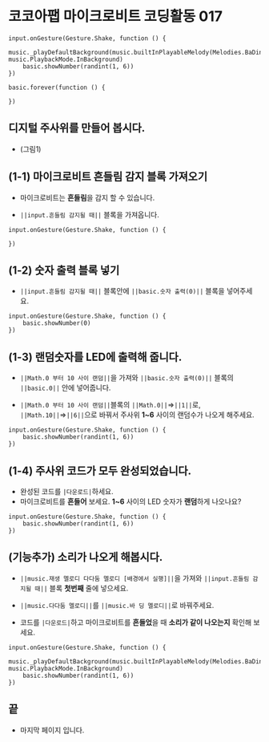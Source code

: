 # 코코아팹 마이크로비트 코딩활동 017

```ghost
input.onGesture(Gesture.Shake, function () {
    music._playDefaultBackground(music.builtInPlayableMelody(Melodies.BaDing), music.PlaybackMode.InBackground)
    basic.showNumber(randint(1, 6))
})
```

```template
basic.forever(function () {
	
})
```

## 디지털 주사위를 만들어 봅시다.
* (그림1)

## (1-1) 마이크로비트 흔들림 감지 블록 가져오기
* 마이크로비트는 **흔들림**을 감지 할 수 있습니다.

* ``||input.흔들림 감지될 때||`` 블록을 가져옵니다.

```blocks
input.onGesture(Gesture.Shake, function () {
   
})
```

## (1-2) 숫자 출력 블록 넣기
* ``||input.흔들림 감지될 때||`` 블록안에 ``||basic.숫자 출력(0)||`` 블록을 넣어주세요.

```blocks
input.onGesture(Gesture.Shake, function () {
    basic.showNumber(0)
})
```

## (1-3) 랜덤숫자를 LED에 출력해 줍니다.
* ``||Math.0 부터 10 사이 랜덤||``을 가져와 ``||basic.숫자 출력(0)||`` 블록의 ``||basic.0||`` 안에 넣어줍니다.

* ``||Math.0 부터 10 사이 랜덤||``블록의 ``||Math.0||``=>``||1||``로,  ``||Math.10||``=>``||6||``으로 바꿔서 주사위 **1~6** 사이의 랜덤수가 나오게 해주세요.  

```blocks
input.onGesture(Gesture.Shake, function () {
    basic.showNumber(randint(1, 6))
})
```

## (1-4) 주사위 코드가 모두 완성되었습니다.
* 완성된 코드를 ``|다운로드|``하세요.
* 마이크로비트를 **흔들어** 보세요. **1~6** 사이의 LED 숫자가 **랜덤**하게 나오나요?

```blocks
input.onGesture(Gesture.Shake, function () {
    basic.showNumber(randint(1, 6))
})
```

## (기능추가) 소리가 나오게 해봅시다. 
* ``||music.재생 멜로디 다다둠 멜로디 [배경에서 실행]||``을 가져와 ``||input.흔들림 감지될 때||`` 블록 **첫번째** 줄에 넣으세요.

* ``||music.다다둠 멜로디||``를 ``||music.바 딩 멜로디||``로 바꿔주세요.

* 코드를 ``|다운로드|``하고 마이크로비트를 **흔들었**을 때 **소리가 같이 나오는지** 확인해 보세요.

```blocks
input.onGesture(Gesture.Shake, function () {
    music._playDefaultBackground(music.builtInPlayableMelody(Melodies.BaDing), music.PlaybackMode.InBackground)
    basic.showNumber(randint(1, 6))
})
```

## 끝
* 마지막 페이지 입니다.
